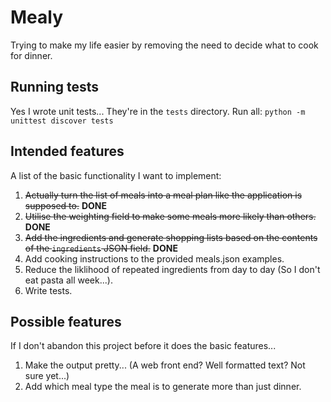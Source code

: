 # Mealy

Trying to make my life easier by removing the need to decide what to cook for dinner.

## Running tests

Yes I wrote unit tests... They're in the `tests` directory.
Run all:
`python -m unittest discover tests`

## Intended features

A list of the basic functionality I want to implement:
1. ~~Actually turn the list of meals into a meal plan like the application is supposed to.~~ **DONE**
2. ~~Utilise the weighting field to make some meals more likely than others.~~ **DONE**
3. ~~Add the ingredients and generate shopping lists based on the contents of the `ingredients` JSON field.~~ **DONE**
4. Add cooking instructions to the provided meals.json examples.
5. Reduce the liklihood of repeated ingredients from day to day (So I don't eat pasta all week...).
6. Write tests.

## Possible features

If I don't abandon this project before it does the basic features...
1. Make the output pretty... (A web front end? Well formatted text? Not sure yet...)
2. Add which meal type the meal is to generate more than just dinner.